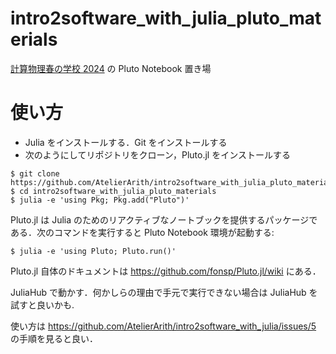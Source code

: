 # intro2software_with_julia_pluto_materials

[計算物理春の学校 2024](https://atelierarith.github.io/intro2software_with_julia/) の Pluto Notebook 置き場

# 使い方

- Julia をインストールする．Git をインストールする
- 次のようにしてリポジトリをクローン，Pluto.jl をインストールする

```console
$ git clone https://github.com/AtelierArith/intro2software_with_julia_pluto_materials
$ cd intro2software_with_julia_pluto_materials
$ julia -e 'using Pkg; Pkg.add("Pluto")'
```

Pluto.jl は Julia のためのリアクティブなノートブックを提供するパッケージである．次のコマンドを実行すると Pluto Notebook 環境が起動する:

```console
$ julia -e 'using Pluto; Pluto.run()'
```

Pluto.jl 自体のドキュメントは https://github.com/fonsp/Pluto.jl/wiki にある．

JuliaHub で動かす．何かしらの理由で手元で実行できない場合は JuliaHub を試すと良いかも.

使い方は https://github.com/AtelierArith/intro2software_with_julia/issues/5 の手順を見ると良い．
